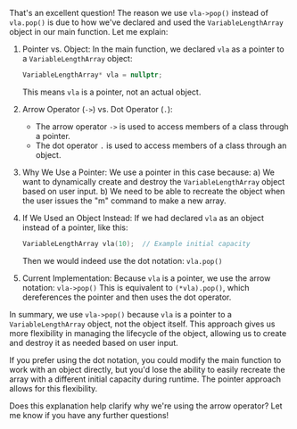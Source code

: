 

That's an excellent question! The reason we use `vla->pop()` instead of `vla.pop()` is due to how we've declared and used the `VariableLengthArray` object in our main function. Let me explain:



1. Pointer vs. Object:
   In the main function, we declared `vla` as a pointer to a `VariableLengthArray` object:
   ```cpp
   VariableLengthArray* vla = nullptr;
   ```
   This means `vla` is a pointer, not an actual object.

2. Arrow Operator (`->`) vs. Dot Operator (`.`):
   - The arrow operator `->` is used to access members of a class through a pointer.
   - The dot operator `.` is used to access members of a class through an object.

3. Why We Use a Pointer:
   We use a pointer in this case because:
   a) We want to dynamically create and destroy the `VariableLengthArray` object based on user input.
   b) We need to be able to recreate the object when the user issues the "m" command to make a new array.

4. If We Used an Object Instead:
   If we had declared `vla` as an object instead of a pointer, like this:
   ```cpp
   VariableLengthArray vla(10);  // Example initial capacity
   ```
   Then we would indeed use the dot notation: `vla.pop()`

5. Current Implementation:
   Because `vla` is a pointer, we use the arrow notation: `vla->pop()`
   This is equivalent to `(*vla).pop()`, which dereferences the pointer and then uses the dot operator.

In summary, we use `vla->pop()` because `vla` is a pointer to a `VariableLengthArray` object, not the object itself. This approach gives us more flexibility in managing the lifecycle of the object, allowing us to create and destroy it as needed based on user input.

If you prefer using the dot notation, you could modify the main function to work with an object directly, but you'd lose the ability to easily recreate the array with a different initial capacity during runtime. The pointer approach allows for this flexibility.

Does this explanation help clarify why we're using the arrow operator? Let me know if you have any further questions!